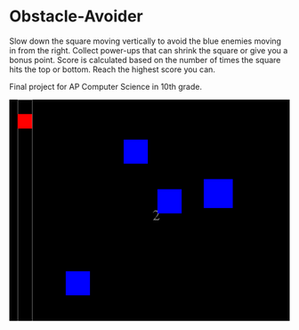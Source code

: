 # Obstacle-Avoider

Slow down the square moving vertically to avoid the blue enemies moving in from the right. Collect power-ups that can shrink the square or give you a bonus point. Score is calculated based on the number of times the square hits the top or bottom. Reach the highest score you can.


Final project for AP Computer Science in 10th grade.

![](image/ObstacleAvoider1.png)
